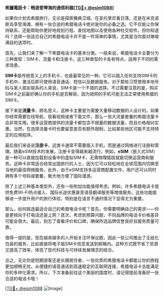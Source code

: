 **希臘電話卡：畅游爱琴海的通信利器[[TG💪+ @esim1088](https://t.me/s/esim1088)]**

如果你计划去希腊旅行，无论是探索雅典卫城、在圣托里尼看日落，还是在米克诺斯岛享受海滩，拥有一张合适的希腊电话卡绝对是你的必备之选。它不仅能让你保持联系，还能帮助你更好地规划行程、查找地图以及使用各种社交软件。但你知道吗？选择一张适合自己的希腊电话卡并不是一件简单的事情，尤其是当你面对琳琅满目的选项时。

首先，让我们来了解一下希腊电话卡的基本分类。一般来说，希腊电话卡主要分为三种类型：SIM卡、流量卡和注册卡。这三种类型的卡各有特点，适用于不同的需求场景。

**SIM卡**是传统意义上的手机卡，也是最常见的一种。它可以插入任何支持SIM卡的手机中，激活后即可使用语音通话、短信以及数据服务。对于那些习惯使用本地号码与家人朋友联系的人来说，SIM卡是一个不错的选择。不过需要注意的是，购买SIM卡之前最好确认你的手机是否解锁，因为锁网的手机可能无法正常使用希腊的SIM卡。

接下来是**流量卡**，顾名思义，这种卡主要是为需要大量移动数据的人设计的。如果你经常需要在线导航、观看视频或者下载文件，那么一张大流量套餐的希腊流量卡会非常实用。很多运营商提供的流量卡都包含不限量的数据流量，而且价格相对实惠。当然，在选择流量卡时也要留意是否有额外限制，比如某些地区可能不支持特定的应用程序。

最后我们来说说**注册卡**，这类卡通常不需要插入手机，而是通过网络进行注册和管理。随着eSIM技术的发展，注册卡变得越来越流行。例如，**eSIM**（嵌入式SIM）是一种可以直接加载到设备中的虚拟SIM卡，无需物理插拔就能切换运营商和服务。这种卡非常适合经常出国旅行的人士，因为它可以轻松地在全球范围内切换至当地的最佳网络服务。此外，由于eSIM支持多运营商配置文件，用户还可以同时拥有多个号码或套餐，极大地方便了国际漫游。

除了上述三种基本类型外，还有一些附加功能值得考虑。例如，许多希腊电话卡提供免费Wi-Fi热点接入、国际长途优惠甚至语音翻译服务等增值服务。这些功能能够进一步提升用户的旅行体验，特别是在语言不通的情况下显得尤为重要。

那么，如何挑选最适合自己的希腊电话卡呢？首先，你需要明确自己的需求——你是更倾向于打电话还是上网？其次，考虑到预算问题，不同品牌的电话卡价格差异可能会很大。最后，别忘了查看评价和口碑，确保所选品牌信誉良好且服务质量可靠。

值得一提的是，现在越来越多的人开始关注环保议题，因此一些公司推出了无纸化包装的服务，比如直接将电子版SIM卡信息发送到邮箱内。这种方式既节省了资源又提高了效率，体现了现代科技与可持续发展理念的结合。

总之，无论你是短期游客还是长期居住者，一张优质的希腊电话卡都能让你的旅程更加顺畅无忧。从便捷的语音通话到高速稳定的互联网连接，希腊电话卡总能满足你的多样化需求。所以，下次准备前往这个美丽的国度时，请记得提前准备好一张合适的电话卡哦！

[[TG💪+ @esim1088](https://t.me/s/esim1088) ![Image](https://i.postimg.cc/4NQfJmqS/Snipaste-2025-05-13-00-14-12.png)]